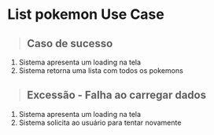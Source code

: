 # List pokemon Use Case

> ## Caso de sucesso

1. Sistema apresenta um loading na tela
2. Sistema retorna uma lista com todos os pokemons

> ## Excessão - Falha ao carregar dados

1. Sistema apresenta um loading na tela
2. Sistema solicita ao usuário para tentar novamente
